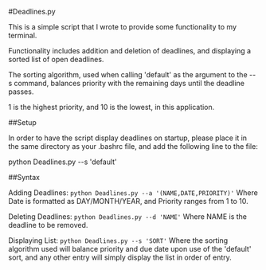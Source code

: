 #Deadlines.py

This is a simple script that I wrote to provide some functionality to my terminal.

Functionality includes addition and deletion of deadlines, and displaying a sorted list of open deadlines.

The sorting algorithm, used when calling 'default' as the argument to the --s command, balances priority with the remaining days until the deadline passes.

1 is the highest priority, and 10 is the lowest, in this application.


##Setup

In order to have the script display deadlines on startup, please place it in the same directory as your .bashrc file, and add the following line to the file:

python Deadlines.py --s 'default'

##Syntax

Adding Deadlines: `python Deadlines.py --a '(NAME,DATE,PRIORITY)'`
Where Date is formatted as DAY/MONTH/YEAR, and Priority ranges from 1 to 10.

Deleting Deadlines: `python Deadlines.py --d 'NAME'`
Where NAME is the deadline to be removed.

Displaying List: `python Deadlines.py --s 'SORT'`
Where the sorting algorithm used will balance priority and due date upon use of the 'default' sort, and any other entry will simply display the list in order of entry.
